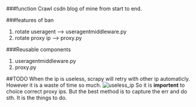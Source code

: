 ###function
Crawl csdn blog of mine from start to end.

###features of ban
1. rotate useragent --> useragentmiddleware.py
2. rotate proxy ip  --> proxy.py

###Reusable components
1. useragentmiddleware.py
2. proxy.py

##TODO
When the ip is useless, scrapy will retry with other ip automaticly. However it is a waste of time so much.
![useless_ip](https://github.com/younghz/blog-crawler/blob/master/src/useless_ip.png)
So it is **importent** to choice correct proxy ips. But the best method is to capture the err and do sth.
 It is the things to do.

